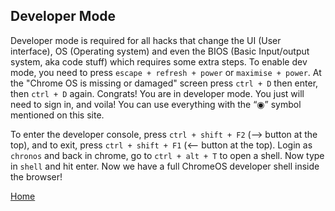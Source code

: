 ## Developer Mode
Developer mode is required for all hacks that change the UI (User interface), OS (Operating system) and even the BIOS (Basic Input/output system, aka code stuff) which requires some extra steps. To enable dev mode, you need to press `escape + refresh + power` or `maximise + power`. At the "Chrome OS is missing or damaged" screen press `ctrl + D` then enter, then `ctrl + D` again. Congrats! You are in developer mode. You just will need to sign in, and voila! You can use everything with the “◉” symbol mentioned on this site.

To enter the developer console, press `ctrl + shift + F2` (--> button at the top), and to exit, press `ctrl + shift + F1` (<-- button at the top). Login as `chronos` and back in chrome, go to `ctrl + alt + T` to open a shell. Now type in `shell` and hit enter. Now we have a full ChromeOS developer shell inside the browser!

[Home](index.md)
